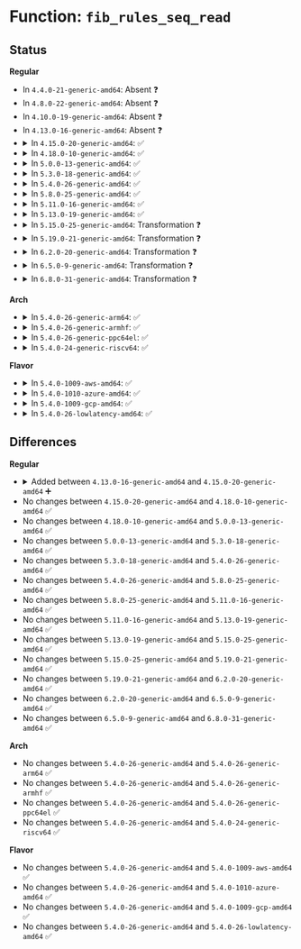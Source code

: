 # Function: <code>fib_rules_seq_read</code>

## Status
<b>Regular</b>
<ul>
<li>
In <code>4.4.0-21-generic-amd64</code>: Absent ❓
</li>
<li>
In <code>4.8.0-22-generic-amd64</code>: Absent ❓
</li>
<li>
In <code>4.10.0-19-generic-amd64</code>: Absent ❓
</li>
<li>
In <code>4.13.0-16-generic-amd64</code>: Absent ❓
</li>
<li>
<details>
<summary>In <code>4.15.0-20-generic-amd64</code>: ✅</summary>

```c
unsigned int fib_rules_seq_read(struct net * net, int family)
```

```json
{
  "name": "fib_rules_seq_read",
  "collision_type": "Unique Global",
  "inline_type": "No",
  "funcs": [
    {
      "addr": 18446744071587688336,
      "name": "fib_rules_seq_read",
      "external": true,
      "loc": "net/core/fib_rules.c:348",
      "file": "net/core/fib_rules.c",
      "inline": "seen, unknown",
      "caller_inline": [],
      "caller_func": [
        "net/ipv4/fib_rules.c:fib4_rules_seq_read",
        "net/ipv6/fib6_rules.c:fib6_rules_seq_read"
      ]
    }
  ],
  "symbols": [
    {
      "addr": 18446744071587688336,
      "name": "fib_rules_seq_read",
      "section": ".text",
      "bind": "STB_GLOBAL",
      "size": 98
    }
  ]
}
```
</details>
</li>
<li>
<details>
<summary>In <code>4.18.0-10-generic-amd64</code>: ✅</summary>

```c
unsigned int fib_rules_seq_read(struct net * net, int family)
```

```json
{
  "name": "fib_rules_seq_read",
  "collision_type": "Unique Global",
  "inline_type": "No",
  "funcs": [
    {
      "addr": 18446744071588020368,
      "name": "fib_rules_seq_read",
      "external": true,
      "loc": "net/core/fib_rules.c:373",
      "file": "net/core/fib_rules.c",
      "inline": "seen, unknown",
      "caller_inline": [],
      "caller_func": [
        "net/ipv4/fib_rules.c:fib4_rules_seq_read",
        "net/ipv6/ip6mr.c:ip6mr_seq_read",
        "net/ipv6/fib6_rules.c:fib6_rules_seq_read"
      ]
    }
  ],
  "symbols": [
    {
      "addr": 18446744071588020368,
      "name": "fib_rules_seq_read",
      "section": ".text",
      "bind": "STB_GLOBAL",
      "size": 111
    }
  ]
}
```
</details>
</li>
<li>
<details>
<summary>In <code>5.0.0-13-generic-amd64</code>: ✅</summary>

```c
unsigned int fib_rules_seq_read(struct net * net, int family)
```

```json
{
  "name": "fib_rules_seq_read",
  "collision_type": "Unique Global",
  "inline_type": "No",
  "funcs": [
    {
      "addr": 18446744071588188128,
      "name": "fib_rules_seq_read",
      "external": true,
      "loc": "net/core/fib_rules.c:373",
      "file": "net/core/fib_rules.c",
      "inline": "seen, unknown",
      "caller_inline": [],
      "caller_func": [
        "net/ipv4/fib_rules.c:fib4_rules_seq_read",
        "net/ipv6/ip6mr.c:ip6mr_seq_read",
        "net/ipv6/fib6_rules.c:fib6_rules_seq_read"
      ]
    }
  ],
  "symbols": [
    {
      "addr": 18446744071588188128,
      "name": "fib_rules_seq_read",
      "section": ".text",
      "bind": "STB_GLOBAL",
      "size": 111
    }
  ]
}
```
</details>
</li>
<li>
<details>
<summary>In <code>5.3.0-18-generic-amd64</code>: ✅</summary>

```c
unsigned int fib_rules_seq_read(struct net * net, int family)
```

```json
{
  "name": "fib_rules_seq_read",
  "collision_type": "Unique Global",
  "inline_type": "No",
  "funcs": [
    {
      "addr": 18446744071588514304,
      "name": "fib_rules_seq_read",
      "external": true,
      "loc": "net/core/fib_rules.c:370",
      "file": "net/core/fib_rules.c",
      "inline": "seen, unknown",
      "caller_inline": [],
      "caller_func": [
        "net/ipv4/fib_rules.c:fib4_rules_seq_read",
        "net/ipv6/ip6mr.c:ip6mr_seq_read",
        "net/ipv6/fib6_rules.c:fib6_rules_seq_read"
      ]
    }
  ],
  "symbols": [
    {
      "addr": 18446744071588514304,
      "name": "fib_rules_seq_read",
      "section": ".text",
      "bind": "STB_GLOBAL",
      "size": 116
    }
  ]
}
```
</details>
</li>
<li>
<details>
<summary>In <code>5.4.0-26-generic-amd64</code>: ✅</summary>

```c
unsigned int fib_rules_seq_read(struct net * net, int family)
```

```json
{
  "name": "fib_rules_seq_read",
  "collision_type": "Unique Global",
  "inline_type": "No",
  "funcs": [
    {
      "addr": 18446744071588722880,
      "name": "fib_rules_seq_read",
      "external": true,
      "loc": "net/core/fib_rules.c:370",
      "file": "net/core/fib_rules.c",
      "inline": "seen, unknown",
      "caller_inline": [],
      "caller_func": [
        "net/ipv4/fib_rules.c:fib4_rules_seq_read",
        "net/ipv4/ipmr.c:ipmr_seq_read",
        "net/ipv6/ip6mr.c:ip6mr_seq_read",
        "net/ipv6/fib6_rules.c:fib6_rules_seq_read"
      ]
    }
  ],
  "symbols": [
    {
      "addr": 18446744071588722880,
      "name": "fib_rules_seq_read",
      "section": ".text",
      "bind": "STB_GLOBAL",
      "size": 116
    }
  ]
}
```
</details>
</li>
<li>
<details>
<summary>In <code>5.8.0-25-generic-amd64</code>: ✅</summary>

```c
unsigned int fib_rules_seq_read(struct net * net, int family)
```

```json
{
  "name": "fib_rules_seq_read",
  "collision_type": "Unique Global",
  "inline_type": "No",
  "funcs": [
    {
      "addr": 18446744071589596400,
      "name": "fib_rules_seq_read",
      "external": true,
      "loc": "net/core/fib_rules.c:377",
      "file": "net/core/fib_rules.c",
      "inline": "seen, unknown",
      "caller_inline": [],
      "caller_func": [
        "net/ipv4/fib_rules.c:fib4_rules_seq_read",
        "net/ipv4/ipmr.c:ipmr_seq_read",
        "net/ipv6/ip6mr.c:ip6mr_seq_read",
        "net/ipv6/fib6_rules.c:fib6_rules_seq_read"
      ]
    }
  ],
  "symbols": [
    {
      "addr": 18446744071589596400,
      "name": "fib_rules_seq_read",
      "section": ".text",
      "bind": "STB_GLOBAL",
      "size": 186
    }
  ]
}
```
</details>
</li>
<li>
<details>
<summary>In <code>5.11.0-16-generic-amd64</code>: ✅</summary>

```c
unsigned int fib_rules_seq_read(struct net * net, int family)
```

```json
{
  "name": "fib_rules_seq_read",
  "collision_type": "Unique Global",
  "inline_type": "No",
  "funcs": [
    {
      "addr": 18446744071589601056,
      "name": "fib_rules_seq_read",
      "external": true,
      "loc": "net/core/fib_rules.c:400",
      "file": "net/core/fib_rules.c",
      "inline": "seen, unknown",
      "caller_inline": [],
      "caller_func": [
        "net/ipv4/fib_rules.c:fib4_rules_seq_read",
        "net/ipv4/ipmr.c:ipmr_seq_read",
        "net/ipv6/ip6mr.c:ip6mr_seq_read",
        "net/ipv6/fib6_rules.c:fib6_rules_seq_read"
      ]
    }
  ],
  "symbols": [
    {
      "addr": 18446744071589601056,
      "name": "fib_rules_seq_read",
      "section": ".text",
      "bind": "STB_GLOBAL",
      "size": 116
    }
  ]
}
```
</details>
</li>
<li>
<details>
<summary>In <code>5.13.0-19-generic-amd64</code>: ✅</summary>

```c
unsigned int fib_rules_seq_read(struct net * net, int family)
```

```json
{
  "name": "fib_rules_seq_read",
  "collision_type": "Unique Global",
  "inline_type": "No",
  "funcs": [
    {
      "addr": 18446744071589489664,
      "name": "fib_rules_seq_read",
      "external": true,
      "loc": "net/core/fib_rules.c:400",
      "file": "net/core/fib_rules.c",
      "inline": "seen, unknown",
      "caller_inline": [],
      "caller_func": [
        "net/ipv4/fib_rules.c:fib4_rules_seq_read",
        "net/ipv4/ipmr.c:ipmr_seq_read",
        "net/ipv6/ip6mr.c:ip6mr_seq_read",
        "net/ipv6/fib6_rules.c:fib6_rules_seq_read"
      ]
    }
  ],
  "symbols": [
    {
      "addr": 18446744071589489664,
      "name": "fib_rules_seq_read",
      "section": ".text",
      "bind": "STB_GLOBAL",
      "size": 116
    }
  ]
}
```
</details>
</li>
<li>
<details>
<summary>In <code>5.15.0-25-generic-amd64</code>: Transformation ❓</summary>

```c
unsigned int fib_rules_seq_read(struct net * net, int family)
```

```json
{
  "name": "fib_rules_seq_read",
  "collision_type": "Unique Global",
  "inline_type": "No",
  "funcs": [
    {
      "addr": 0,
      "name": "fib_rules_seq_read",
      "external": true,
      "loc": "net/core/fib_rules.c:400",
      "file": "net/core/fib_rules.c",
      "inline": "seen, unknown",
      "caller_inline": [],
      "caller_func": [
        "net/ipv4/fib_rules.c:fib4_rules_seq_read",
        "net/ipv4/ipmr.c:ipmr_seq_read",
        "net/ipv6/ip6mr.c:ip6mr_seq_read",
        "net/ipv6/fib6_rules.c:fib6_rules_seq_read"
      ]
    }
  ],
  "symbols": [
    {
      "addr": 18446744071592705210,
      "name": "fib_rules_seq_read.cold",
      "section": ".text",
      "bind": "STB_LOCAL",
      "size": 20
    },
    {
      "addr": 18446744071590231600,
      "name": "fib_rules_seq_read",
      "section": ".text",
      "bind": "STB_GLOBAL",
      "size": 130
    }
  ]
}
```
</details>
</li>
<li>
<details>
<summary>In <code>5.19.0-21-generic-amd64</code>: Transformation ❓</summary>

```c
unsigned int fib_rules_seq_read(struct net * net, int family)
```

```json
{
  "name": "fib_rules_seq_read",
  "collision_type": "Unique Global",
  "inline_type": "No",
  "funcs": [
    {
      "addr": 0,
      "name": "fib_rules_seq_read",
      "external": true,
      "loc": "net/core/fib_rules.c:400",
      "file": "net/core/fib_rules.c",
      "inline": "seen, unknown",
      "caller_inline": [],
      "caller_func": [
        "net/ipv4/fib_rules.c:fib4_rules_seq_read",
        "net/ipv4/ipmr.c:ipmr_seq_read",
        "net/ipv6/ip6mr.c:ip6mr_seq_read",
        "net/ipv6/fib6_rules.c:fib6_rules_seq_read"
      ]
    }
  ],
  "symbols": [
    {
      "addr": 18446744071594591904,
      "name": "fib_rules_seq_read.cold",
      "section": ".text",
      "bind": "STB_LOCAL",
      "size": 20
    },
    {
      "addr": 18446744071591812992,
      "name": "fib_rules_seq_read",
      "section": ".text",
      "bind": "STB_GLOBAL",
      "size": 214
    }
  ]
}
```
</details>
</li>
<li>
<details>
<summary>In <code>6.2.0-20-generic-amd64</code>: Transformation ❓</summary>

```c
unsigned int fib_rules_seq_read(struct net * net, int family)
```

```json
{
  "name": "fib_rules_seq_read",
  "collision_type": "Unique Global",
  "inline_type": "No",
  "funcs": [
    {
      "addr": 0,
      "name": "fib_rules_seq_read",
      "external": true,
      "loc": "net/core/fib_rules.c:400",
      "file": "net/core/fib_rules.c",
      "inline": "seen, unknown",
      "caller_inline": [],
      "caller_func": [
        "net/ipv4/fib_rules.c:fib4_rules_seq_read",
        "net/ipv4/ipmr.c:ipmr_seq_read",
        "net/ipv6/ip6mr.c:ip6mr_seq_read",
        "net/ipv6/fib6_rules.c:fib6_rules_seq_read"
      ]
    }
  ],
  "symbols": [
    {
      "addr": 18446744071596329435,
      "name": "fib_rules_seq_read.cold",
      "section": ".text",
      "bind": "STB_LOCAL",
      "size": 20
    },
    {
      "addr": 18446744071593609104,
      "name": "fib_rules_seq_read",
      "section": ".text",
      "bind": "STB_GLOBAL",
      "size": 214
    }
  ]
}
```
</details>
</li>
<li>
<details>
<summary>In <code>6.5.0-9-generic-amd64</code>: Transformation ❓</summary>

```c
unsigned int fib_rules_seq_read(struct net * net, int family)
```

```json
{
  "name": "fib_rules_seq_read",
  "collision_type": "Unique Global",
  "inline_type": "No",
  "funcs": [
    {
      "addr": 0,
      "name": "fib_rules_seq_read",
      "external": true,
      "loc": "net/core/fib_rules.c:400",
      "file": "net/core/fib_rules.c",
      "inline": "seen, unknown",
      "caller_inline": [],
      "caller_func": [
        "net/ipv4/fib_rules.c:fib4_rules_seq_read",
        "net/ipv4/ipmr.c:ipmr_seq_read",
        "net/ipv6/ip6mr.c:ip6mr_seq_read",
        "net/ipv6/fib6_rules.c:fib6_rules_seq_read"
      ]
    }
  ],
  "symbols": [
    {
      "addr": 18446744071596859608,
      "name": "fib_rules_seq_read.cold",
      "section": ".text",
      "bind": "STB_LOCAL",
      "size": 20
    },
    {
      "addr": 18446744071594082464,
      "name": "fib_rules_seq_read",
      "section": ".text",
      "bind": "STB_GLOBAL",
      "size": 214
    }
  ]
}
```
</details>
</li>
<li>
<details>
<summary>In <code>6.8.0-31-generic-amd64</code>: Transformation ❓</summary>

```c
unsigned int fib_rules_seq_read(struct net * net, int family)
```

```json
{
  "name": "fib_rules_seq_read",
  "collision_type": "Unique Global",
  "inline_type": "No",
  "funcs": [
    {
      "addr": 0,
      "name": "fib_rules_seq_read",
      "external": true,
      "loc": "net/core/fib_rules.c:399",
      "file": "net/core/fib_rules.c",
      "inline": "seen, unknown",
      "caller_inline": [],
      "caller_func": [
        "net/ipv4/fib_rules.c:fib4_rules_seq_read",
        "net/ipv4/ipmr.c:ipmr_seq_read",
        "net/ipv6/ip6mr.c:ip6mr_seq_read",
        "net/ipv6/fib6_rules.c:fib6_rules_seq_read"
      ]
    }
  ],
  "symbols": [
    {
      "addr": 18446744071597784759,
      "name": "fib_rules_seq_read.cold",
      "section": ".text",
      "bind": "STB_LOCAL",
      "size": 20
    },
    {
      "addr": 18446744071594877104,
      "name": "fib_rules_seq_read",
      "section": ".text",
      "bind": "STB_GLOBAL",
      "size": 214
    }
  ]
}
```
</details>
</li>
</ul>
<b>Arch</b>
<ul>
<li>
<details>
<summary>In <code>5.4.0-26-generic-arm64</code>: ✅</summary>

```c
unsigned int fib_rules_seq_read(struct net * net, int family)
```

```json
{
  "name": "fib_rules_seq_read",
  "collision_type": "Unique Global",
  "inline_type": "No",
  "funcs": [
    {
      "addr": 18446603336502288112,
      "name": "fib_rules_seq_read",
      "external": true,
      "loc": "net/core/fib_rules.c:370",
      "file": "net/core/fib_rules.c",
      "inline": "seen, unknown",
      "caller_inline": [],
      "caller_func": [
        "net/ipv4/fib_rules.c:fib4_rules_seq_read",
        "net/ipv4/ipmr.c:ipmr_seq_read",
        "net/ipv6/ip6mr.c:ip6mr_seq_read",
        "net/ipv6/fib6_rules.c:fib6_rules_seq_read"
      ]
    }
  ],
  "symbols": [
    {
      "addr": 18446603336502288112,
      "name": "fib_rules_seq_read",
      "section": ".text",
      "bind": "STB_GLOBAL",
      "size": 136
    }
  ]
}
```
</details>
</li>
<li>
<details>
<summary>In <code>5.4.0-26-generic-armhf</code>: ✅</summary>

```c
unsigned int fib_rules_seq_read(struct net * net, int family)
```

```json
{
  "name": "fib_rules_seq_read",
  "collision_type": "Unique Global",
  "inline_type": "No",
  "funcs": [
    {
      "addr": 3235027964,
      "name": "fib_rules_seq_read",
      "external": true,
      "loc": "net/core/fib_rules.c:370",
      "file": "net/core/fib_rules.c",
      "inline": "seen, unknown",
      "caller_inline": [],
      "caller_func": [
        "net/ipv4/fib_rules.c:fib4_rules_seq_read",
        "net/ipv4/ipmr.c:ipmr_seq_read",
        "net/ipv6/ip6mr.c:ip6mr_seq_read",
        "net/ipv6/fib6_rules.c:fib6_rules_seq_read"
      ]
    }
  ],
  "symbols": [
    {
      "addr": 3235027964,
      "name": "fib_rules_seq_read",
      "section": ".text",
      "bind": "STB_GLOBAL",
      "size": 156
    }
  ]
}
```
</details>
</li>
<li>
<details>
<summary>In <code>5.4.0-26-generic-ppc64el</code>: ✅</summary>

```c
unsigned int fib_rules_seq_read(struct net * net, int family)
```

```json
{
  "name": "fib_rules_seq_read",
  "collision_type": "Unique Global",
  "inline_type": "No",
  "funcs": [
    {
      "addr": 13835058055295789680,
      "name": "fib_rules_seq_read",
      "external": true,
      "loc": "net/core/fib_rules.c:370",
      "file": "net/core/fib_rules.c",
      "inline": "seen, unknown",
      "caller_inline": [],
      "caller_func": [
        "net/ipv4/fib_rules.c:fib4_rules_seq_read",
        "net/ipv4/ipmr.c:ipmr_seq_read",
        "net/ipv6/ip6mr.c:ip6mr_seq_read",
        "net/ipv6/fib6_rules.c:fib6_rules_seq_read"
      ]
    }
  ],
  "symbols": [
    {
      "addr": 13835058055295789680,
      "name": "fib_rules_seq_read",
      "section": ".text",
      "bind": "STB_GLOBAL",
      "size": 192
    }
  ]
}
```
</details>
</li>
<li>
<details>
<summary>In <code>5.4.0-24-generic-riscv64</code>: ✅</summary>

```c
unsigned int fib_rules_seq_read(struct net * net, int family)
```

```json
{
  "name": "fib_rules_seq_read",
  "collision_type": "Unique Global",
  "inline_type": "No",
  "funcs": [
    {
      "addr": 18446743936278519644,
      "name": "fib_rules_seq_read",
      "external": true,
      "loc": "net/core/fib_rules.c:370",
      "file": "net/core/fib_rules.c",
      "inline": "seen, unknown",
      "caller_inline": [],
      "caller_func": [
        "net/ipv4/fib_rules.c:fib4_rules_seq_read",
        "net/ipv4/ipmr.c:ipmr_seq_read",
        "net/ipv6/ip6mr.c:ip6mr_seq_read",
        "net/ipv6/fib6_rules.c:fib6_rules_seq_read"
      ]
    }
  ],
  "symbols": [
    {
      "addr": 18446743936278519644,
      "name": "fib_rules_seq_read",
      "section": ".text",
      "bind": "STB_GLOBAL",
      "size": 132
    }
  ]
}
```
</details>
</li>
</ul>
<b>Flavor</b>
<ul>
<li>
<details>
<summary>In <code>5.4.0-1009-aws-amd64</code>: ✅</summary>

```c
unsigned int fib_rules_seq_read(struct net * net, int family)
```

```json
{
  "name": "fib_rules_seq_read",
  "collision_type": "Unique Global",
  "inline_type": "No",
  "funcs": [
    {
      "addr": 18446744071588329616,
      "name": "fib_rules_seq_read",
      "external": true,
      "loc": "net/core/fib_rules.c:370",
      "file": "net/core/fib_rules.c",
      "inline": "seen, unknown",
      "caller_inline": [],
      "caller_func": [
        "net/ipv4/fib_rules.c:fib4_rules_seq_read",
        "net/ipv6/ip6mr.c:ip6mr_seq_read",
        "net/ipv6/fib6_rules.c:fib6_rules_seq_read"
      ]
    }
  ],
  "symbols": [
    {
      "addr": 18446744071588329616,
      "name": "fib_rules_seq_read",
      "section": ".text",
      "bind": "STB_GLOBAL",
      "size": 116
    }
  ]
}
```
</details>
</li>
<li>
<details>
<summary>In <code>5.4.0-1010-azure-amd64</code>: ✅</summary>

```c
unsigned int fib_rules_seq_read(struct net * net, int family)
```

```json
{
  "name": "fib_rules_seq_read",
  "collision_type": "Unique Global",
  "inline_type": "No",
  "funcs": [
    {
      "addr": 18446744071588042320,
      "name": "fib_rules_seq_read",
      "external": true,
      "loc": "net/core/fib_rules.c:370",
      "file": "net/core/fib_rules.c",
      "inline": "seen, unknown",
      "caller_inline": [],
      "caller_func": [
        "net/ipv4/fib_rules.c:fib4_rules_seq_read",
        "net/ipv6/ip6mr.c:ip6mr_seq_read",
        "net/ipv6/fib6_rules.c:fib6_rules_seq_read"
      ]
    }
  ],
  "symbols": [
    {
      "addr": 18446744071588042320,
      "name": "fib_rules_seq_read",
      "section": ".text",
      "bind": "STB_GLOBAL",
      "size": 116
    }
  ]
}
```
</details>
</li>
<li>
<details>
<summary>In <code>5.4.0-1009-gcp-amd64</code>: ✅</summary>

```c
unsigned int fib_rules_seq_read(struct net * net, int family)
```

```json
{
  "name": "fib_rules_seq_read",
  "collision_type": "Unique Global",
  "inline_type": "No",
  "funcs": [
    {
      "addr": 18446744071588661440,
      "name": "fib_rules_seq_read",
      "external": true,
      "loc": "net/core/fib_rules.c:370",
      "file": "net/core/fib_rules.c",
      "inline": "seen, unknown",
      "caller_inline": [],
      "caller_func": [
        "net/ipv4/fib_rules.c:fib4_rules_seq_read",
        "net/ipv6/ip6mr.c:ip6mr_seq_read",
        "net/ipv6/fib6_rules.c:fib6_rules_seq_read"
      ]
    }
  ],
  "symbols": [
    {
      "addr": 18446744071588661440,
      "name": "fib_rules_seq_read",
      "section": ".text",
      "bind": "STB_GLOBAL",
      "size": 116
    }
  ]
}
```
</details>
</li>
<li>
<details>
<summary>In <code>5.4.0-26-lowlatency-amd64</code>: ✅</summary>

```c
unsigned int fib_rules_seq_read(struct net * net, int family)
```

```json
{
  "name": "fib_rules_seq_read",
  "collision_type": "Unique Global",
  "inline_type": "No",
  "funcs": [
    {
      "addr": 18446744071588801280,
      "name": "fib_rules_seq_read",
      "external": true,
      "loc": "net/core/fib_rules.c:370",
      "file": "net/core/fib_rules.c",
      "inline": "seen, unknown",
      "caller_inline": [],
      "caller_func": [
        "net/ipv4/fib_rules.c:fib4_rules_seq_read",
        "net/ipv4/ipmr.c:ipmr_seq_read",
        "net/ipv6/ip6mr.c:ip6mr_seq_read",
        "net/ipv6/fib6_rules.c:fib6_rules_seq_read"
      ]
    }
  ],
  "symbols": [
    {
      "addr": 18446744071588801280,
      "name": "fib_rules_seq_read",
      "section": ".text",
      "bind": "STB_GLOBAL",
      "size": 116
    }
  ]
}
```
</details>
</li>
</ul>

## Differences
<b>Regular</b>
<ul>
<li>
<details>
<summary>Added between <code>4.13.0-16-generic-amd64</code> and <code>4.15.0-20-generic-amd64</code> ➕</summary>

```c
unsigned int fib_rules_seq_read(struct net * net, int family)
```
</details>
</li>
<li>
No changes between <code>4.15.0-20-generic-amd64</code> and <code>4.18.0-10-generic-amd64</code> ✅
</li>
<li>
No changes between <code>4.18.0-10-generic-amd64</code> and <code>5.0.0-13-generic-amd64</code> ✅
</li>
<li>
No changes between <code>5.0.0-13-generic-amd64</code> and <code>5.3.0-18-generic-amd64</code> ✅
</li>
<li>
No changes between <code>5.3.0-18-generic-amd64</code> and <code>5.4.0-26-generic-amd64</code> ✅
</li>
<li>
No changes between <code>5.4.0-26-generic-amd64</code> and <code>5.8.0-25-generic-amd64</code> ✅
</li>
<li>
No changes between <code>5.8.0-25-generic-amd64</code> and <code>5.11.0-16-generic-amd64</code> ✅
</li>
<li>
No changes between <code>5.11.0-16-generic-amd64</code> and <code>5.13.0-19-generic-amd64</code> ✅
</li>
<li>
No changes between <code>5.13.0-19-generic-amd64</code> and <code>5.15.0-25-generic-amd64</code> ✅
</li>
<li>
No changes between <code>5.15.0-25-generic-amd64</code> and <code>5.19.0-21-generic-amd64</code> ✅
</li>
<li>
No changes between <code>5.19.0-21-generic-amd64</code> and <code>6.2.0-20-generic-amd64</code> ✅
</li>
<li>
No changes between <code>6.2.0-20-generic-amd64</code> and <code>6.5.0-9-generic-amd64</code> ✅
</li>
<li>
No changes between <code>6.5.0-9-generic-amd64</code> and <code>6.8.0-31-generic-amd64</code> ✅
</li>
</ul>
<b>Arch</b>
<ul>
<li>
No changes between <code>5.4.0-26-generic-amd64</code> and <code>5.4.0-26-generic-arm64</code> ✅
</li>
<li>
No changes between <code>5.4.0-26-generic-amd64</code> and <code>5.4.0-26-generic-armhf</code> ✅
</li>
<li>
No changes between <code>5.4.0-26-generic-amd64</code> and <code>5.4.0-26-generic-ppc64el</code> ✅
</li>
<li>
No changes between <code>5.4.0-26-generic-amd64</code> and <code>5.4.0-24-generic-riscv64</code> ✅
</li>
</ul>
<b>Flavor</b>
<ul>
<li>
No changes between <code>5.4.0-26-generic-amd64</code> and <code>5.4.0-1009-aws-amd64</code> ✅
</li>
<li>
No changes between <code>5.4.0-26-generic-amd64</code> and <code>5.4.0-1010-azure-amd64</code> ✅
</li>
<li>
No changes between <code>5.4.0-26-generic-amd64</code> and <code>5.4.0-1009-gcp-amd64</code> ✅
</li>
<li>
No changes between <code>5.4.0-26-generic-amd64</code> and <code>5.4.0-26-lowlatency-amd64</code> ✅
</li>
</ul>
